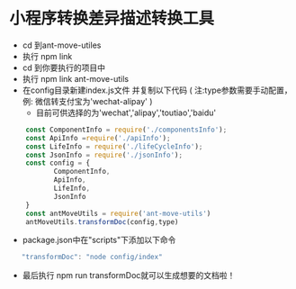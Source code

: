 # 小程序转换差异描述转换工具

* cd 到ant-move-utiles 
* 执行 npm link
* cd 到你要执行的项目中
* 执行 npm link ant-move-utils
* 在config目录新建index.js文件 并复制以下代码 ( 注:type参数需要手动配置，例: 微信转支付宝为'wechat-alipay' )   
   * 目前可供选择的为'wechat','alipay','toutiao','baidu'
```javascript
    const ComponentInfo = require('./componentsInfo');      
    const ApiInfo =require('./apiInfo');  
    const LifeInfo = require('./lifeCycleInfo');  
    const JsonInfo = require('./jsonInfo');  
    const config = {  
           ComponentInfo,  
           ApiInfo,  
           LifeInfo,  
           JsonInfo  
    }  
    const antMoveUtils = require('ant-move-utils')  
    antMoveUtils.transformDoc(config,type) 
 ```   
* package.json中在"scripts"下添加以下命令
```javascript
   "transformDoc": "node config/index" 
```
* 最后执行 npm run transformDoc就可以生成想要的文档啦！